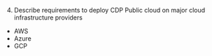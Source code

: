 4. Describe requirements to deploy CDP Public cloud on major cloud infrastructure providers
-   AWS 
-   Azure
-   GCP